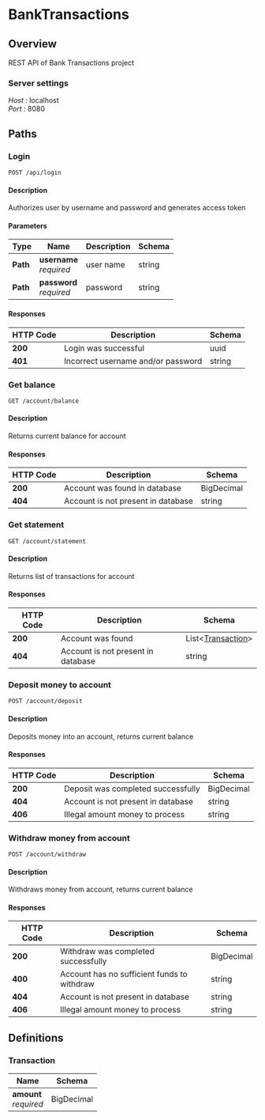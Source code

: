 # BankTransactions

## Overview
REST API of Bank Transactions project


### Server settings
*Host* : localhost  
*Port* : 8080 


## Paths


### Login
```
POST /api/login
```


#### Description
Authorizes user by username and password and generates access token


#### Parameters

|Type|Name|Description|Schema|
|---|---|---|---|
|**Path**|**username**  <br>*required*|user name|string|
|**Path**|**password**  <br>*required*|password|string|


#### Responses

|HTTP Code|Description|Schema|
|---|---|---|
|**200**|Login was successful|uuid|
|**401**|Incorrect username and/or password|string|


### Get balance
```
GET /account/balance
```


#### Description
Returns current balance for account


#### Responses

|HTTP Code|Description|Schema|
|---|---|---|
|**200**|Account was found in database|BigDecimal|
|**404**|Account is not present in database|string|


### Get statement
```
GET /account/statement
```


#### Description
Returns list of transactions for account


#### Responses

|HTTP Code|Description|Schema|
|---|---|---|
|**200**|Account was found|List<[Transaction](#transaction)>|
|**404**|Account is not present in database|string|


### Deposit money to account
```
POST /account/deposit
```


#### Description
Deposits money into an account, returns current balance


#### Responses

|HTTP Code|Description|Schema|
|---|---|---|
|**200**|Deposit was completed successfully|BigDecimal|
|**404**|Account is not present in database|string|
|**406**|Illegal amount money to process|string|


### Withdraw money from account
```
POST /account/withdraw
```


#### Description
Withdraws money from account, returns current balance


#### Responses

|HTTP Code|Description|Schema|
|---|---|---|
|**200**|Withdraw was completed successfully|BigDecimal|
|**400**|Account has no sufficient funds to withdraw|string|
|**404**|Account is not present in database|string|
|**406**|Illegal amount money to process|string|


## Definitions

<a name="transaction"></a>
### Transaction

|Name|Schema|
|---|---|
|**amount**  <br>*required*|BigDecimal|
